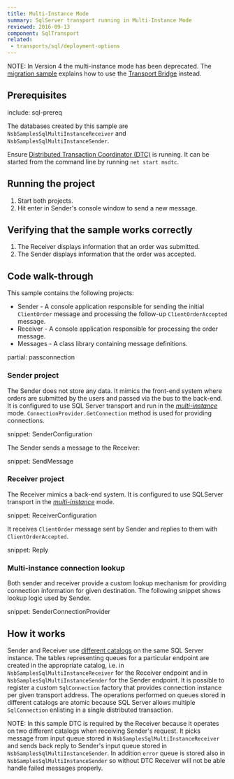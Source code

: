 ```yaml
---
title: Multi-Instance Mode
summary: SqlServer transport running in Multi-Instance Mode
reviewed: 2016-09-13
component: SqlTransport
related:
 - transports/sql/deployment-options
---
```


NOTE: In Version 4 the multi-instance mode has been deprecated. The [migration sample](/samples/sqltransport/multi-instance-migration) explains how to use the [Transport Bridge](/nservicebus/bridge/) instead.

## Prerequisites

include: sql-prereq

The databases created by this sample are `NsbSamplesSqlMultiInstanceReceiver` and `NsbSamplesSqlMultiInstanceSender`.

Ensure [Distributed Transaction Coordinator (DTC)](https://msdn.microsoft.com/en-us/library/ms684146.aspx) is running. It can be started from the command line by running `net start msdtc`.


## Running the project

 1. Start both projects.
 1. Hit enter in Sender's console window to send a new message.


## Verifying that the sample works correctly

 1. The Receiver displays information that an order was submitted.
 1. The Sender displays information that the order was accepted.


## Code walk-through

This sample contains the following projects:

 * Sender - A console application responsible for sending the initial `ClientOrder` message and processing the follow-up `ClientOrderAccepted` message.
 * Receiver - A console application responsible for processing the order message.
 * Messages - A class library containing message definitions.

partial: passconnection


### Sender project

The Sender does not store any data. It mimics the front-end system where orders are submitted by the users and passed via the bus to the back-end. It is configured to use SQL Server transport and run in the [*multi-instance*](/transports/sql/deployment-options.md#modes-overview-multi-instance) mode. `ConnectionProvider.GetConnection` method is used for providing connections.

snippet: SenderConfiguration

The Sender sends a message to the Receiver:

snippet: SendMessage


### Receiver project

The Receiver mimics a back-end system. It is configured to use SQLServer transport in the [*multi-instance*](/transports/sql/deployment-options.md#modes-overview-multi-instance) mode.

snippet: ReceiverConfiguration

It receives `ClientOrder` message sent by Sender and replies to them with `ClientOrderAccepted`.

snippet: Reply


### Multi-instance connection lookup

Both sender and receiver provide a custom lookup mechanism for providing connection information for given destination. The following snippet shows lookup logic used by Sender.

snippet: SenderConnectionProvider


## How it works

Sender and Receiver use [different catalogs](/transports/sql/deployment-options.md) on the same SQL Server instance. The tables representing queues for a particular endpoint are created in the appropriate catalog, i.e. in `NsbSamplesSqlMultiInstanceReceiver` for the Receiver endpoint and in `NsbSamplesSqlMultiInstanceSender` for the Sender endpoint. It is possible to register a custom `SqlConnection` factory that provides connection instance per given transport address. The operations performed on queues stored in different catalogs are atomic because SQL Server allows multiple `SqlConnection` enlisting in a single distributed transaction.

NOTE: In this sample DTC is required by the Receiver because it operates on two different catalogs when receiving Sender's request. It picks message from input queue stored in `NsbSamplesSqlMultiInstanceReceiver` and sends back reply to Sender's input queue stored in `NsbSamplesSqlMultiInstanceSender`. In addition `error` queue is stored also in `NsbSamplesSqlMultiInstanceSender` so without DTC Receiver will not be able handle failed messages properly.
